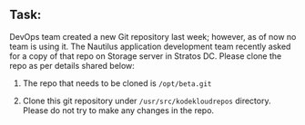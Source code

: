 ## Task:

DevOps team created a new Git repository last week; however, as of now no team is using it. The Nautilus application development team recently asked for a copy of that repo on Storage server in Stratos DC. Please clone the repo as per details shared below:

1. The repo that needs to be cloned is `/opt/beta.git`

2. Clone this git repository under `/usr/src/kodekloudrepos` directory. Please do not try to make any changes in the repo.